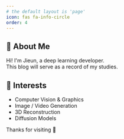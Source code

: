 ```yaml
---
# the default layout is 'page'
icon: fas fa-info-circle
order: 4
---
```


## 👋 About Me

Hi! I'm Jieun, a deep learning developer.   
This blog will serve as a record of my studies.

## 🧠 Interests

- Computer Vision & Graphics  
- Image / Video Generation  
- 3D Reconstruction  
- Diffusion Models

Thanks for visiting 💖